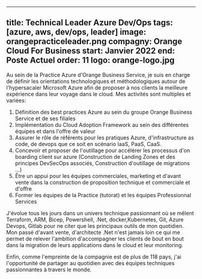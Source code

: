 
---
title: Technical Leader Azure Dev/Ops
tags: [azure, aws, dev/ops, leader]
image: orangepracticeleader.png
compagny: Orange Cloud For Business
start: Janvier 2022
end: Poste Actuel
order: 11
logo: orange-logo.jpg
---


Au sein de la Practice Azure d'Orange Business Service, je suis en charge de définir les orientations technologiques et méthodologiques autour de l'hypersacaler Microsoft Azure afin de proposer à nos clients la meilleure expérience dans leur voyage dans le cloud. Mes activités sont multiples et variées:

1. Définition des best practices Azure au sein du groupe Orange Business Service et de ses filiales
2. Implémentation du Cloud Adoption Framework au sein des différentes équipes et dans l'offre de valeur
3. Assurer le rôle de référents pour les pratiques Azure, d'infrastructure as code, de devops que ce soit en scénario IaaS, PaaS, CaaS.
4. Concevoir et proposer de l'outillage pour accélérer les processus d'on boarding client sur azure (Construction de Landing Zones et des principes DevSecOps associés, Construction d'outillage de migrations ...)
5. Être un appui pour les équipes commerciales, marketing et d'avant vente dans la construction de proposition technique et commerciale et d'offre
6. Former les équipes de la Practice (tutorat) et les équipes Professionnal Services

J'évolue tous les jours dans un univers technique passionnant où se mêlent Terraform, ARM, Bicep, Powershell, .Net, docker,Kubernetes, Git, Azure Devops, Gitlab pour ne citer que les principaux outils de mon quotidien. Mon passé d'avant vente, d'architecte .Net n'est jamais loin ce qui me permet de relever l'ambition d'accompagner les clients de bout en bout dans la migration de leurs applications dans le cloud et leur monitoring.

Enfin, comme l'empreinte de la compagnie est de plus de 118 pays, j'ai l'opportunité de partager au quotidien avec des équipes techniques passionnantes à travers le monde.